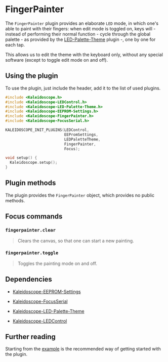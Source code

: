 # FingerPainter

The `FingerPainter` plugin provides an elaborate `LED` mode, in which one's able
to paint with their fingers: when edit mode is toggled on, keys will - instead
of performing their normal function - cycle through the global palette - as
provided by the [LED-Palette-Theme][plugin:l-p-t] plugin -, one by one for each tap.

This allows us to edit the theme with the keyboard only, without any special
software (except to toggle edit mode on and off).

## Using the plugin

To use the plugin, just include the header, add it to the list of used plugins.

```c++
#include <Kaleidoscope.h>
#include <Kaleidoscope-LEDControl.h>
#include <Kaleidoscope-LED-Palette-Theme.h>
#include <Kaleidoscope-EEPROM-Settings.h>
#include <Kaleidoscope-FingerPainter.h>
#include <Kaleidoscope-FocusSerial.h>

KALEIDOSCOPE_INIT_PLUGINS(LEDControl,
                          EEPromSettings,
                          LEDPaletteTheme,
                          FingerPainter,
                          Focus);

void setup() {
  Kaleidoscope.setup();
}
```

## Plugin methods

The plugin provides the `FingerPainter` object, which provides no public methods.

## Focus commands

### `fingerpainter.clear`

> Clears the canvas, so that one can start a new painting.

### `fingerpainter.toggle`

> Toggles the painting mode on and off.

## Dependencies

* [Kaleidoscope-EEPROM-Settings](EEPROM-Settings.md)
* [Kaleidoscope-FocusSerial](FocusSerial.md)
* [Kaleidoscope-LED-Palette-Theme][plugin:l-p-t]
* [Kaleidoscope-LEDControl](LEDControl.md)

  [plugin:l-p-t]: LED-Palette-Theme.md

## Further reading

Starting from the [example][plugin:example] is the recommended way of getting
started with the plugin.

  [plugin:example]: /examples/LEDs/FingerPainter/FingerPainter.ino
